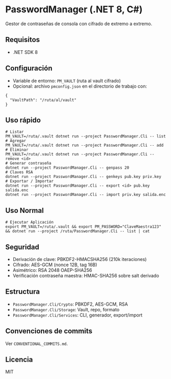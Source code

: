 # PasswordManager (.NET 8, C#)

Gestor de contraseñas de consola con cifrado de extremo a extremo.

## Requisitos
- .NET SDK 8

## Configuración
- Variable de entorno: `PM_VAULT` (ruta al vault cifrado)
- Opcional: archivo `pmconfig.json` en el directorio de trabajo con:
```
{
  "VaultPath": "/ruta/al/vault"
}
```

## Uso rápido
```
# Listar
PM_VAULT=/ruta/.vault dotnet run --project PasswordManager.Cli -- list
# Agregar
PM_VAULT=/ruta/.vault dotnet run --project PasswordManager.Cli -- add
# Eliminar
PM_VAULT=/ruta/.vault dotnet run --project PasswordManager.Cli -- remove <id>
# Generar contraseña
dotnet run --project PasswordManager.Cli -- genpass 20
# Claves RSA
dotnet run --project PasswordManager.Cli -- genkeys pub.key priv.key
# Exportar / Importar
dotnet run --project PasswordManager.Cli -- export <id> pub.key salida.enc
dotnet run --project PasswordManager.Cli -- import priv.key salida.enc
```
## Uso Normal
```
# Ejecutar Aplicación
export PM_VAULT=/ruta/.vault && export PM_PASSWORD="ClaveMaestra123" && dotnet run --project /ruta/PasswordManager.Cli -- list | cat
```

## Seguridad
- Derivación de clave: PBKDF2-HMACSHA256 (210k iteraciones)
- Cifrado: AES-GCM (nonce 12B, tag 16B)
- Asimétrico: RSA 2048 OAEP-SHA256
- Verificación contraseña maestra: HMAC-SHA256 sobre salt derivado

## Estructura
- `PasswordManager.Cli/Crypto`: PBKDF2, AES-GCM, RSA
- `PasswordManager.Cli/Storage`: Vault, repo, formato
- `PasswordManager.Cli/Services`: CLI, generador, export/import

## Convenciones de commits
Ver `CONVENTIONAL_COMMITS.md`.

## Licencia
MIT

